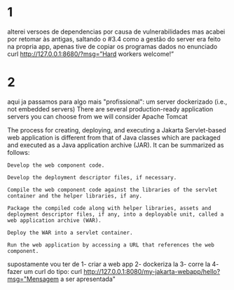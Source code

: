 # 1
alterei versoes de dependencias por causa de vulnerabilidades mas acabei por retomar às antigas, saltando o #3.4
como a gestão do server era feito na propria app, apenas tive de copiar os programas dados no enunciado
curl http://127.0.0.1:8680/?msg=”Hard workers welcome!”

# 2
aqui ja passamos para algo mais "profissional": um server dockerizado (i.e., not embedded servers)
There are several production-ready application servers you can choose from
we will consider Apache Tomcat

The process for creating, deploying, and executing a Jakarta Servlet-based web application is different from that of Java classes which are packaged and executed as a Java application archive (JAR). It can be summarized as follows:


    Develop the web component code.

    Develop the deployment descriptor files, if necessary.

    Compile the web component code against the libraries of the servlet container and the helper libraries, if any.

    Package the compiled code along with helper libraries, assets and deployment descriptor files, if any, into a deployable unit, called a web application archive (WAR).

    Deploy the WAR into a servlet container.

    Run the web application by accessing a URL that references the web component.



supostamente vou ter de 
1- criar a web app
2- dockeriza la
3- corre la
4- fazer um curl do tipo: curl http://127.0.0.1:8080/my-jakarta-webapp/hello?msg="Mensagem a ser apresentada"
